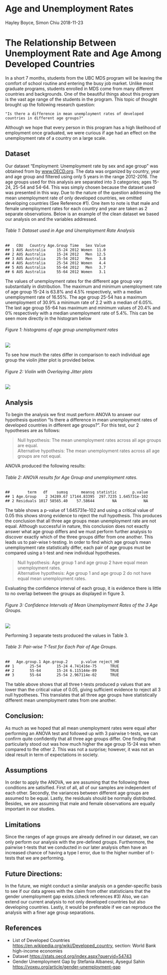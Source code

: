 Age and Unemployment Rates
================
Hayley Boyce, Simon Chiu
2018-11-23

# The Relationship Between Unemployment Rate and Age Among Developed Countries

In a short 7 months, students from the UBC MDS program will be leaving
the comfort of school routine and entering the busy job market. Unlike
most graduate programs, students enrolled in MDS come from many
different countries and backgrounds. One of the beautiful things about
this program is the vast age range of the students in the program. This
topic of thought brought up the following research
    question:

    "Is there a difference in mean unemployment rates of developed countries in different age groups?"

Although we hope that every person in this program has a high likelihood
of employment once graduated, we were curious if age had an effect on
the unemployment rate of a country on a large scale.

## Dataset

Our dataset “Employment: Unemployment rate by sex and age group” was
obtained from by www.OECD.org. The data was organized by country, year
and age group and filtered using only 5 years in the range 2012-2016.
The age groups used for this analysis are separated into 3 categories;
ages 15-24, 25-54 and 54-64. This was simply chosen because the dataset
used was presented in this way. Due to the nature of the question
addressing the mean unemployment rate of only developed countries, we
omitted developing countries (See Reference \#1). One item to note is
that male and female unemployment rates for each country and year are
taken as 2 separate observations. Below is an example of the clean
dataset we based our analysis on and the variables addressed.

###### Table 1: Dataset used in Age and Unemployment Rate Analysis

    ##   COU   Country Age.Group Time   Sex Value
    ## 1 AUS Australia     15-24 2012 Women  11.0
    ## 2 AUS Australia     15-24 2012   Men  12.5
    ## 3 AUS Australia     25-54 2012   Men   3.8
    ## 4 AUS Australia     25-54 2012 Women   4.4
    ## 5 AUS Australia     55-64 2012   Men   3.7
    ## 6 AUS Australia     55-64 2012 Women   3.1

The values of unemployment rates for the different age group vary
substantially in distribution. The maximum and minimum unemployment rate
of age group 15-24 is 63.8% and 4.5% respectively, with a median
unemployment rate of 16.55%. The age group 25-54 has a maximum
unemployment of 30.9% a minimum rate of 2.2 with a median of 6.05%. The
last age group 55-64 has maximum and minimum values of 20.4% and 0%
respectively with a median unemployment rate of 5.4%. This can be seen
more directly in the histogram below

###### Figure 1: histograms of age group unemployment rates

![](../img/histrogram.png)

To see how much the rates differ in comparison to each individual age
group the violin jitter plot is provided below.

###### Figure 2: Violin with Overlaying Jitter plots

![](../img/violin.png)

## Analysis

To begin the analysis we first must perform ANOVA to answer our
hypothesis question “Is there a difference in mean unemployment rates of
developed countries in different age groups?”. For this test, our 2
hypotheses are as follows:

> Null hypothesis: The mean unemployment rates across all age groups are
> equal.  
> Alternative hypothesis: The mean unemployment rates across all age
> groups are not equal.

ANOVA produced the following results:

###### Table 2: ANOVA results for Age Group and unemployment rates.

    ##        term   df    sumsq      meansq statistic       p.value
    ## 1 Age.Group    2 34289.67 17144.83395  297.7235 1.645731e-102
    ## 2 Residuals 1017 58565.40    57.58644        NA            NA

The table shows a p-value of 1.645731e-102 and using a critical value of
0.05 this shows strong evidence to reject the null hypothesis. This
produces the conclusion that all three age groups mean unemployment rate
are not equal. Although successful in nature, this conclusion does not
exactly answer what age group differs and we must perform further
analysis to discover exactly which of the three groups differ from one
another. This leads us to pair-wise t-testing. In order to find which
age group’s mean unemployment rate statistically differ, each pair of
age groups must be compared using a t-test and new individual
hypotheses.

> Null hypothesis: Age group 1 and age group 2 have equal mean
> unemployment rates.  
> Alternative hypothesis: Age group 1 and age group 2 do not have equal
> mean unemployment rates.

Evaluating the confidence interval of each group, it is evidence there
is little to no overlap between the groups as displayed in figure
3.

###### Figure 3: Confidence Intervals of Mean Unemployment Rates of the 3 Age Groups.

![](../img/mean_CI.png)

Performing 3 separate tests produced the values in Table 3.

###### Table 3: Pair-wise T-Test for Each Pair of Age Groups.

    ##   Age.group.1 Age.group.2      p.value reject_H0
    ## 1       25-54       15-24 4.741416e-75      TRUE
    ## 2       55-64       15-24 6.115144e-89      TRUE
    ## 3       55-64       25-54 2.967114e-02      TRUE

The table above shows that all three t-tests produced p values that are
lower than the critical value of 0.05, giving sufficient evidence to
reject all 3 null hypotheses. This translates that all three age groups
have statistically different mean unemployment rates from one another.

## Conclusion:

As much as we hoped that all mean unemployment rates were equal after
performing an ANOVA test and followed up with 3 pairwise t-tests, we can
confirm quite confidently that all three age groups differ. One finding
that particularly stood out was how much higher the age group 15-24 was
when compared to the other 2. This was not a surprise; however, it was
not an ideal result in term of expectations in society.

## Assumptions

In order to apply the ANOVA, we are assuming that the following three
conditions are satisified. First of all, all of our samples are
independent of each other. Secondly, the variances between different age
groups are assumed to be equal. Lastly, the residuals should be normally
distributed. Besides, we are assuming that male and female observations
are equally important in our studies.

## Limitations

Since the ranges of age groups are already defined in our dataset, we
can only perform our analysis with the pre-defined groups. Furthermore,
the pairwise t-tests that we conducted in our later analysis often have
an increased chance of having a type I error, due to the higher number
of t-tests that we are performing.

## Future Directions:

In the future, we might conduct a similar analysis on a gender-specific
basis to see if our data agrees with the claim from other statisticians
that the gender unemployment gap exists.(check references \#3) Also, we
can extend our current analysis to not only developed countries but also
developing countries. Lastly, it would be preferable if we can reproduce
the analysis with a finer age group separations.

## References

  - List of Developed Countries
    <https://en.wikipedia.org/wiki/Developed_country>, section: World
    Bank high-income economies
  - Dataset <https://stats.oecd.org/index.aspx?queryid=54743>
  - Gender Unemployment Gap by Stefania Albanesi, Aysegul Sahin
    <https://voxeu.org/article/gender-unemployment-gap>
